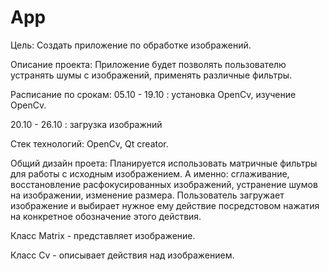 # App

Цель: Создать приложение по обработке изображений.

Описание проекта: Приложение будет позволять пользователю устранять шумы с изображений, применять различные фильтры.

Расписание по срокам: 05.10 - 19.10 : установка OpenCv, изучение OpenCv.

20.10 - 26.10 : загрузка изображний



Стек технологий: OpenCv, Qt creator.

Общий дизайн проета: Планируется использовать матричные фильтры для работы с исходным изображением. А именно: сглаживание, восстановление расфокусированных изображений, устранение шумов на изображении, изменение размера.
Пользователь загружает изображение и выбирает нужное ему действие посредстовом нажатия на конкретное обозначение этого действия.

Класс Matrix - представляет изображение.

Класс Cv - описывает действия над изображением.
